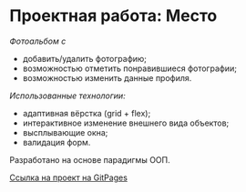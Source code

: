 # Проектная работа: Место

*Фотоальбом с*
* добавить/удалить фотографию;
* возможностью отметить понравившиеся фотографии;
* возможностью изменить данные профиля.

*Использованные технологии:*
* адаптивная вёрстка (grid + flex);
* интерактивное изменение внешнего вида объектов;
* высплывающие окна;
* валидация форм.

Разработано на основе парадигмы ООП.

[Ссылка на проект на GitPages](https://vsevolod-scherbinin.github.io/mesto/)
